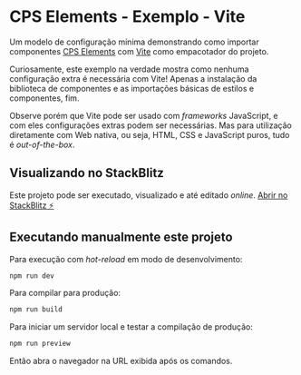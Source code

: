 # CPS Elements - Exemplo - Vite

Um modelo de configuração mínima demonstrando como importar componentes [CPS Elements](https://github.com/cpsrepositorio/cps-elements) com [Vite](https://vitejs.dev) como empacotador do projeto.

Curiosamente, este exemplo na verdade mostra como nenhuma configuração extra é necessária com Vite! Apenas a instalação da biblioteca de componentes e as importações básicas de estilos e componentes, fim.

Observe porém que Vite pode ser usado com _frameworks_ JavaScript, e com eles configurações extras podem ser necessárias. Mas para utilização diretamente com Web nativa, ou seja, HTML, CSS e JavaScript puros, tudo é _out-of-the-box_.

## Visualizando no StackBlitz

Este projeto pode ser executado, visualizado e até editado _online_. [Abrir no StackBlitz ⚡️](https://stackblitz.com/edit/cps-elements-example-vite)

## Executando manualmente este projeto

Para execução com _hot-reload_ em modo de desenvolvimento:

```sh
npm run dev
```

Para compilar para produção:

```sh
npm run build
```

Para iniciar um servidor local e testar a compilação de produção:

```sh
npm run preview
```

Então abra o navegador na URL exibida após os comandos.

